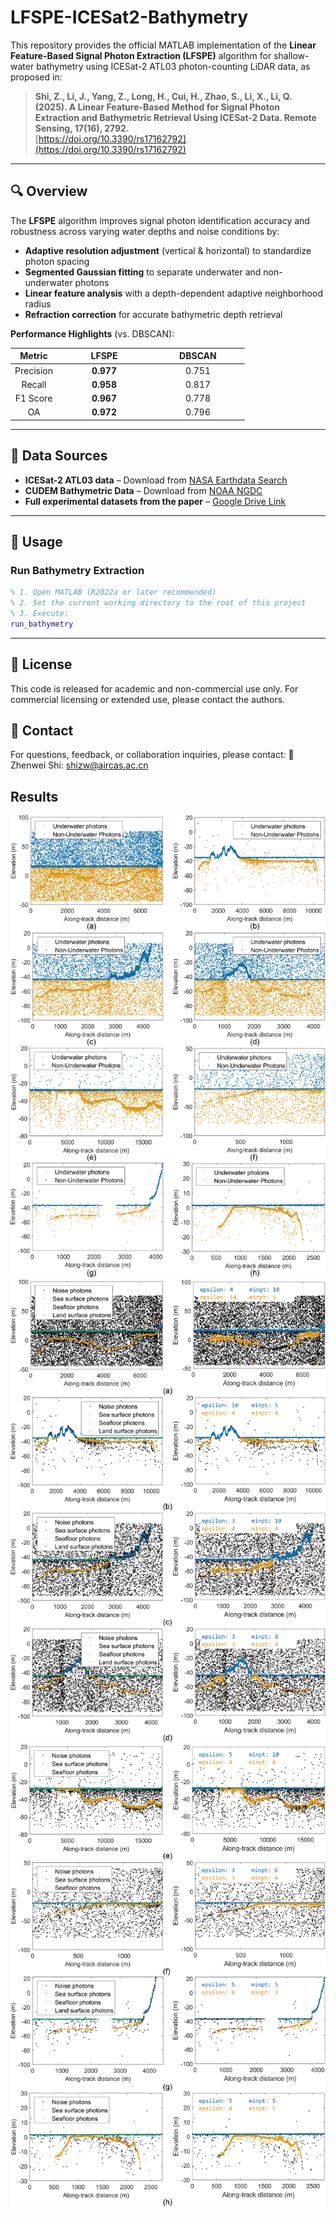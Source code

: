 # LFSPE-ICESat2-Bathymetry

This repository provides the official MATLAB implementation of the **Linear Feature-Based Signal Photon Extraction (LFSPE)** algorithm for shallow-water bathymetry using ICESat-2 ATL03 photon-counting LiDAR data, as proposed in:

> **Shi, Z., Li, J., Yang, Z., Long, H., Cui, H., Zhao, S., Li, X., Li, Q. (2025). A Linear Feature-Based Method for Signal Photon Extraction and Bathymetric Retrieval Using ICESat-2 Data. Remote Sensing, 17(16), 2792.**  
> [https://doi.org/10.3390/rs17162792](https://doi.org/10.3390/rs17162792)

---

## 🔍 Overview

The **LFSPE** algorithm improves signal photon identification accuracy and robustness across varying water depths and noise conditions by:

- **Adaptive resolution adjustment** (vertical & horizontal) to standardize photon spacing  
- **Segmented Gaussian fitting** to separate underwater and non-underwater photons  
- **Linear feature analysis** with a depth-dependent adaptive neighborhood radius  
- **Refraction correction** for accurate bathymetric depth retrieval  

**Performance Highlights** (vs. DBSCAN):

<!-- Performance Highlights (vs. DBSCAN) -->
<div align="center">

<table width="100%">
  <colgroup>
    <col width="20%">
    <col width="40%">
    <col width="40%">
  </colgroup>
  <thead>
    <tr>
      <th align="center">Metric</th>
      <th align="center">LFSPE</th>
      <th align="center">DBSCAN</th>
    </tr>
  </thead>
  <tbody>
    <tr>
      <td align="center">Precision</td>
      <td align="center"><b>0.977</b></td>
      <td align="center">0.751</td>
    </tr>
    <tr>
      <td align="center">Recall</td>
      <td align="center"><b>0.958</b></td>
      <td align="center">0.817</td>
    </tr>
    <tr>
      <td align="center">F1 Score</td>
      <td align="center"><b>0.967</b></td>
      <td align="center">0.778</td>
    </tr>
    <tr>
      <td align="center">OA</td>
      <td align="center"><b>0.972</b></td>
      <td align="center">0.796</td>
    </tr>
  </tbody>
</table>

</div>



---

## 📂 Data Sources

- **ICESat-2 ATL03 data** – Download from [NASA Earthdata Search](https://search.earthdata.nasa.gov)  
- **CUDEM Bathymetric Data** – Download from [NOAA NGDC](https://www.ngdc.noaa.gov/mgg/bathymetry/bathymetry.html)  
- **Full experimental datasets from the paper** – [Google Drive Link](https://drive.google.com/drive/folders/1RTBe8tc0kQiUXllJGJ4sMKz0Mpm5O1TD?usp=drive_link)  

---

## 🚀 Usage
### Run Bathymetry Extraction
```matlab
% 1. Open MATLAB (R2022a or later recommended)
% 2. Set the current working directory to the root of this project
% 3. Execute:
run_bathymetry
 ```
---
## 📄 License
This code is released for academic and non-commercial use only.
For commercial licensing or extended use, please contact the authors.

## 📧 Contact
For questions, feedback, or collaboration inquiries, please contact:
📨 Zhenwei Shi: shizw@aircas.ac.cn

## Results
![Results](fig3.png)
![Results](fig5-1.png)
![Results](fig5-2.png)
